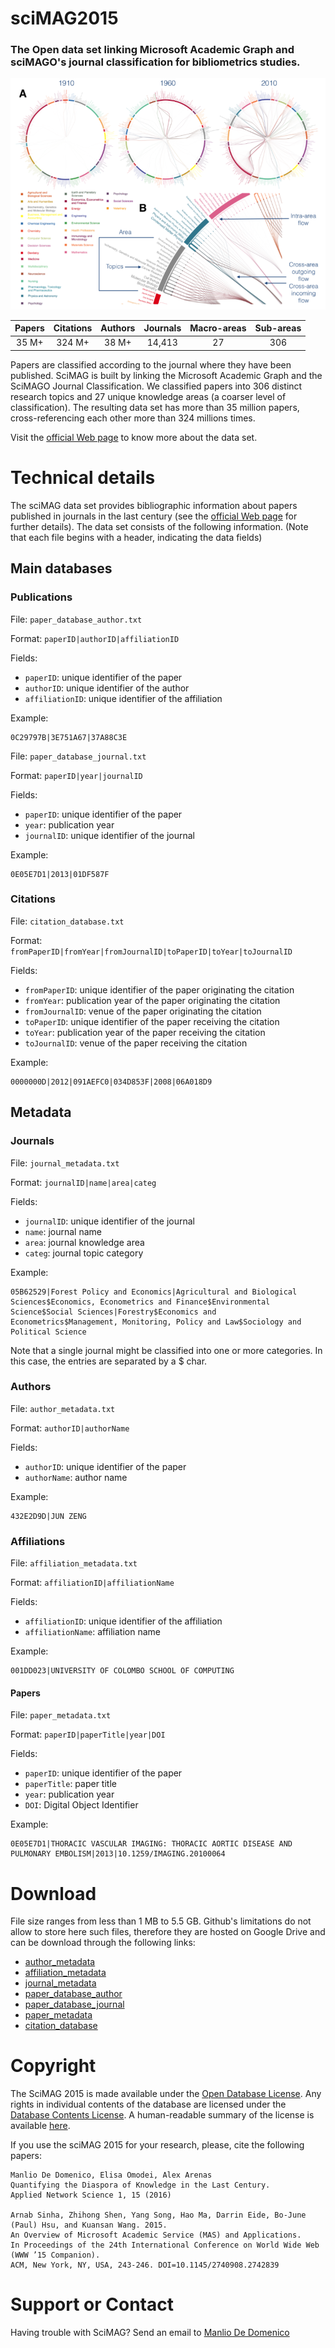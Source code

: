 # sciMAG2015

### The Open data set linking Microsoft Academic Graph and sciMAGO's journal classification for bibliometrics studies.

![alt text](sciMAGviz.png "")


| Papers|Citations| Authors| Journals|Macro-areas|Sub-areas|
|:-----:|:-------:|:------:| :-----: |:---------:|:-------:|
| 35 M+ | 324 M+  |  38 M+ | 14,413  | 27        | 306     |

Papers are classified according to the journal where they have been published. 
SciMAG is built by linking the Microsoft Academic Graph and the SciMAGO Journal Classification. We classified papers into 306 distinct research topics and 27 unique knowledge areas (a coarser level of classification). The resulting data set has more than 35 million papers, cross-referencing each other more than 324 millions times.

Visit the [official Web page](https://scimag.github.io/sciMAG2015) to know more about the data set.

# Technical details

The sciMAG data set provides bibliographic information about papers published in journals in the last century (see the [official Web page](https://scimag.github.io/sciMAG2015) for further details). The data set consists of the following information. (Note that each file begins with a header, indicating the data fields)

## Main databases

### Publications

File: `paper_database_author.txt`

Format: `paperID|authorID|affiliationID`

Fields: 
	
* `paperID`: unique identifier of the paper
* `authorID`: unique identifier of the author
* `affiliationID`: unique identifier of the affiliation

Example:

	0C29797B|3E751A67|37A88C3E

File: `paper_database_journal.txt`

Format: `paperID|year|journalID`

Fields: 
	
* `paperID`: unique identifier of the paper
* `year`: publication year
* `journalID`: unique identifier of the journal

Example:

	0E05E7D1|2013|01DF587F

### Citations

File: `citation_database.txt`

Format: `fromPaperID|fromYear|fromJournalID|toPaperID|toYear|toJournalID`

Fields: 
	
* `fromPaperID`: unique identifier of the paper originating the citation
* `fromYear`: publication year of the paper originating the citation
* `fromJournalID`: venue of the paper originating the citation
* `toPaperID`: unique identifier of the paper receiving the citation
* `toYear`: publication year of the paper receiving the citation
* `toJournalID`: venue of the paper receiving the citation

Example:

	0000000D|2012|091AEFC0|034D853F|2008|06A018D9



## Metadata


### Journals

File: `journal_metadata.txt`

Format: `journalID|name|area|categ`

Fields: 
	
* `journalID`: unique identifier of the journal
* `name`: journal name
* `area`: journal knowledge area
* `categ`: journal topic category

Example:

	05B62529|Forest Policy and Economics|Agricultural and Biological Sciences$Economics, Econometrics and Finance$Environmental Science$Social Sciences|Forestry$Economics and Econometrics$Management, Monitoring, Policy and Law$Sociology and Political Science
	
Note that a single journal might be classified into one or more categories. In this case, the entries are separated by a $ char.

### Authors

File: `author_metadata.txt`

Format: `authorID|authorName`

Fields: 
	
* `authorID`: unique identifier of the paper
* `authorName`: author name

Example:

	432E2D9D|JUN ZENG

### Affiliations

File: `affiliation_metadata.txt`

Format: `affiliationID|affiliationName`

Fields: 
	
* `affiliationID`: unique identifier of the affiliation
* `affiliationName`: affiliation name

Example:

	001DD023|UNIVERSITY OF COLOMBO SCHOOL OF COMPUTING

#### Papers

File: `paper_metadata.txt`

Format: `paperID|paperTitle|year|DOI`

Fields: 
	
* `paperID`: unique identifier of the paper
* `paperTitle`: paper title
* `year`: publication year
* `DOI`: Digital Object Identifier

Example:

	0E05E7D1|THORACIC VASCULAR IMAGING: THORACIC AORTIC DISEASE AND PULMONARY EMBOLISM|2013|10.1259/IMAGING.20100064


# Download

File size ranges from less than 1 MB to 5.5 GB. Github's limitations do not allow to store here such files, therefore they are hosted on Google Drive and can be download through the following links:

* [author_metadata](https://drive.google.com/file/d/1phtS7IQgSGg56c1UrAW2Yz3TYSiWGMqP/view?usp=sharing)
* [affiliation_metadata](https://drive.google.com/file/d/1pl50A1_oOJwTRCBfJx6Tq7uju_njA8gM/view?usp=sharing)
* [journal_metadata](https://drive.google.com/file/d/1ppTUUGL8PreM9h2ykCVJhSCEZfPtTdf3/view?usp=sharing)
* [paper_database_author](https://drive.google.com/file/d/1pclATSQWvPIMm1Xt3QvXymOT3l63dYjq/view?usp=sharing)
* [paper_database_journal](https://drive.google.com/file/d/1pjxKKQ3PB8MhpKWLT0Hx957d4DJ9GgDq/view?usp=sharing)
* [paper_metadata](https://drive.google.com/file/d/1pcSVWOoZaxA3X5jn_JHit_APh9t7f-iY/view?usp=sharing)
* [citation_database](https://drive.google.com/file/d/1ppTUUGL8PreM9h2ykCVJhSCEZfPtTdf3/view?usp=sharing)



# Copyright

The SciMAG 2015 is made available under the [Open Database License](http://opendatacommons.org/licenses/odbl/1.0/). Any rights in individual contents of the database are licensed under the [Database Contents License](http://opendatacommons.org/licenses/dbcl/1.0/). A human-readable summary of the license is available [here](http://opendatacommons.org/licenses/odbl/summary/). 

If you use the sciMAG 2015 for your research, please, cite the following papers:

	Manlio De Domenico, Elisa Omodei, Alex Arenas
	Quantifying the Diaspora of Knowledge in the Last Century.
	Applied Network Science 1, 15 (2016)

	Arnab Sinha, Zhihong Shen, Yang Song, Hao Ma, Darrin Eide, Bo-June (Paul) Hsu, and Kuansan Wang. 2015.
	An Overview of Microsoft Academic Service (MAS) and Applications.
	In Proceedings of the 24th International Conference on World Wide Web (WWW ’15 Companion).
	ACM, New York, NY, USA, 243-246. DOI=10.1145/2740908.2742839

# Support or Contact

Having trouble with SciMAG? Send an email to [Manlio De Domenico](mailto:manlio.dedomenico@urv.cat)

